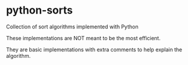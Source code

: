 # python-sorts
Collection of sort algorithms implemented with Python

These implementations are NOT meant to be the most efficient.

They are basic implementations with extra comments to help explain the algorithm.